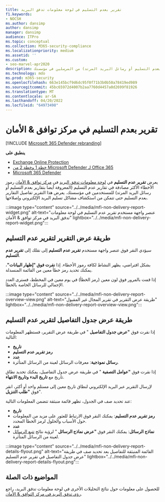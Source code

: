 ```yaml
---
title: تقرير بعدم التسليم في لوحة معلومات تدفق البريد
f1.keywords:
- NOCSH
ms.author: dansimp
author: dansimp
manager: dansimp
audience: ITPro
ms.topic: conceptual
ms.collection: M365-security-compliance
ms.localizationpriority: medium
ms.assetid: ''
ms.custom:
- seo-marvel-apr2020
description: يمكن للمسؤولين معرفة كيفية استخدام تقرير تفاصيل عدم التسليم في لوحة معلومات تدفق البريد في مركز توافق & الأمان لمراقبة رموز الأخطاء الأكثر تكرارا في تقارير عدم التسليم (المعروفة أيضا بتقارير بعدم التسليم أو رسائل البريد المرتد) من المرسلين في مؤسستك.
ms.technology: mdo
ms.prod: m365-security
ms.openlocfilehash: 663e145bcf9d6dc95f0f71b3b0b50a78419ed989
ms.sourcegitcommit: 45bc65972d4007b2aa7760d4457a0d2699f81926
ms.translationtype: MT
ms.contentlocale: ar-SA
ms.lasthandoff: 04/20/2022
ms.locfileid: "64973498"
---
```

# <a name="non-delivery-report-in-the-security--compliance-center"></a>تقرير بعدم التسليم في مركز توافق & الأمان

[!INCLUDE [Microsoft 365 Defender rebranding](../includes/microsoft-defender-for-office.md)]

**ينطبق على**
- [Exchange Online Protection](exchange-online-protection-overview.md)
- [خطة 1 وخطة 2 من Microsoft Defender لـ Office 365](defender-for-office-365.md)
- [Microsoft 365 Defender](../defender/microsoft-365-defender.md)

يعرض **تقرير عدم التسليم** في [لوحة معلومات تدفق البريد](mail-flow-insights-v2.md) في [مركز توافق & الأمان](https://protection.office.com) رموز الأخطاء الأكثر مصادفة في تقارير عدم التسليم (المعروفة أيضا بتقارير بعدم التسليم أو رسائل البريد المرتد) للمستخدمين في مؤسستك. يعرض هذا التقرير تفاصيل التقارير بعدم التسليم حتى تتمكن من استكشاف مشاكل تسليم البريد الإلكتروني وإصلاحها.

:::image type="content" source="../../media/mfi-non-delivery-report-widget.png" alt-text="عنصر واجهة مستخدم تقرير عدم التسليم في لوحة معلومات تدفق البريد في مركز توافق & الأمان" lightbox="../../media/mfi-non-delivery-report-widget.png":::

## <a name="report-view-for-the-non-delivery-report"></a>طريقة عرض التقرير لتقرير عدم التسليم

سيؤدي النقر فوق عنصر واجهة مستخدم **تقرير عدم التسليم** إلى نقلك إلى **تقرير عدم التسليم**.

بشكل افتراضي، يظهر النشاط لكافة رموز الأخطاء. إذا **نقرت فوق "إظهار البيانات"**، يمكنك تحديد رمز خطأ معين من القائمة المنسدلة.

إذا قمت بالمرور فوق لون معين (رمز الخطأ) في يوم معين في المخطط، فسترى العدد الإجمالي للرسائل الخاصة بالخطأ.

:::image type="content" source="../../media/mfi-non-delivery-report-overview-view.png" alt-text="طريقة عرض التقرير في تقرير المجال غير المقبول" lightbox="../../media/mfi-non-delivery-report-overview-view.png":::

## <a name="details-table-view-for-the-non-delivery-report"></a>طريقة عرض جدول التفاصيل لتقرير عدم التسليم

إذا نقرت فوق **"عرض جدول التفاصيل** " في طريقة عرض التقرير، فستظهر المعلومات التالية:

- **تاريخ**
- **رمز تقرير عدم التسليم**
- **عدد**
- **رسائل نموذجية**: معرفات الرسائل لعينة من الرسائل المتأثرة.

إذا نقرت فوق **"عوامل التصفية** " في طريقة عرض جدول التفاصيل، يمكنك تحديد نطاق تاريخ مع **تاريخ البدء** **وتاريخ الانتهاء**.

لإرسال التقرير عبر البريد الإلكتروني لنطاق تاريخ معين إلى مستلم واحد أو أكثر، انقر فوق **"طلب التنزيل**".

عند تحديد صف في الجدول، تظهر قائمة منبثقة تتضمن المعلومات التالية:

- **تاريخ**
- **رمز تقرير عدم التسليم**: يمكنك النقر فوق الارتباط للعثور على مزيد من المعلومات حول الأسباب والحلول لرمز الخطأ المحدد.
- **عدد**
- **نماذج الرسائل**: يمكنك النقر فوق **"عرض نماذج الرسائل** " لرؤية نتائج [تتبع الرسائل](message-trace-scc.md) لعينة من الرسائل المتأثرة.

:::image type="content" source="../../media/mfi-non-delivery-report-details-flyout.png" alt-text="القائمة المنبثقة للتفاصيل بعد تحديد صف في طريقة عرض جدول التفاصيل في تقرير عدم التسليم" lightbox="../../media/mfi-non-delivery-report-details-flyout.png":::

## <a name="related-topics"></a>المواضيع ذات الصلة

للحصول على معلومات حول نتائج التحليلات الأخرى في لوحة معلومات تدفق البريد، راجع [رؤى تدفق البريد في مركز التوافق & الأمان](mail-flow-insights-v2.md).
